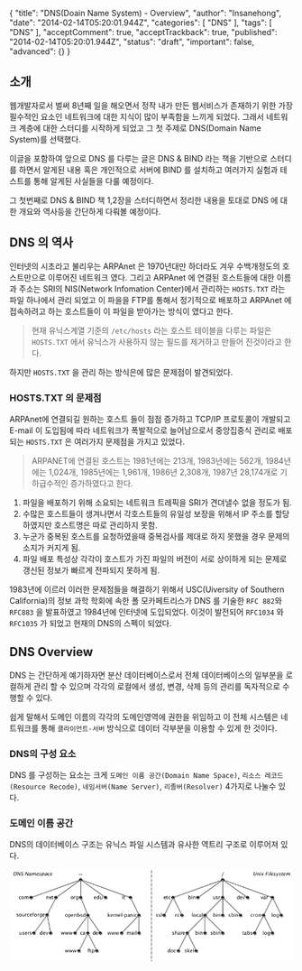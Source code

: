 {
    "title": "DNS(Doain Name System) - Overview",
    "author": "Insanehong",
    "date": "2014-02-14T05:20:01.944Z",
    "categories": [
        "DNS"
    ],
    "tags": [
        "DNS"
    ],
    "acceptComment": true,
    "acceptTrackback": true,
    "published": "2014-02-14T05:20:01.944Z",
    "status": "draft",
    "important": false,
    "advanced": {}
}

## 소개
웹개발자로서 벌써 8년째 일을 해오면서 정작 내가 만든 웹서비스가 존재하기 위한 가장 필수적인 요소인 네트워크에 대한 지식이 많이 부족함을 느끼게 되었다. 그래서 네트워크 계층에 대한 스터디를 시작하게 되었고 그 첫 주제로 DNS(Domain Name System)를 선택했다. 

이글을 포함하여 앞으로 DNS 를 다루는 글은 DNS & BIND 라는 책을 기반으로 스터디를 하면서 알게된 내용 혹은 개인적으로 서버에 BIND 를 설치하고 여러가지 실험과 테스트를 통해 알게된 사실들을 다룰 예정이다. 

그 첫번째로 DNS & BIND 책 1,2장을 스터디하면서 정리한 내용을 토대로 DNS 에 대한 개요와 역사등을 간단하게 다뤄볼 예정이다. 

## DNS 의 역사

인터넷의 시초라고 불리우는 ARPAnet 은 1970년대만 하더라도 겨우 수백개정도의 호스트만으로 이루어진 네트워크 였다. 그리고 ARPAnet 에 연결된 호스트들에 대한 이름과 주소는 SRI의 NIS(Network Infomation Center)에서 관리하는 `HOSTS.TXT` 라는 파일 하나에서 관리 되었고 이 파을을 FTP를 통해서 정기적으로 배포하고 ARPAnet 에 접속하려고 하는 호스트들이 이 파일을 받아가는 방식이 였다고 한다. 

> 현재 유닉스계열 기준의 `/etc/hosts` 라는 호스트 테이블을 다루는 파일은 `HOSTS.TXT` 에서 유닉스가 사용하지 않는 필드를 제거하고 만들어 진것이라고 한다.

하지만 `HOSTS.TXT` 을 관리 하는 방식은에 많은 문제점이 발견되었다. 

### HOSTS.TXT 의 문제점
ARPAnet에 연결되길 원하는 호스트 들이 점점 증가하고 TCP/IP 프로토콜이 개발되고 E-mail 이 도입됨에 따라 네트워크가 폭발적으로 늘어남으로서 중앙집중식 관리로 배포되는 `HOSTS.TXT` 은 여러가지 문제점을 가지고 있었다. 

> ARPANET에 연결된 호스트는 1981년에는 213개, 1983년에는 562개, 1984년에는 1,024개, 1985년에는 1,961개, 1986년 2,308개, 1987년 28,174개로 기하급수적인 증가하였다고 한다. 

1. 파일을 배포하기 위해 소요되는 네트워크 트레픽을 SRI가 견뎌낼수 없을 정도가 됨.
2. 수많은 호스트들이 생겨나면서 각호스트들의 유일성 보장을 위해서 IP 주소를 할당 하였지만 호스트명은 따로 관리하지 못함.
3. 누군가 중복된 호스트를 요청하였을때 중복검사를 제대로 하지 못했을 경우 문제의 소지가 커지게 됨.
4. 파일 배포 특성상 각각이 호스트가 가진 파일의 버전이 서로 상이하게 되는 문제로 갱신된 정보가 빠르게 전파되지 못하게 됨. 

 1983년에 이르러 이러한 문제점들을 해결하기 위해서 USC(Uiversity of Southern California)의 정보 과학 학회에 속한 폴 모카페트리스가 DNS 를 기술한 `RFC 882`와 `RFC883` 을 발표하였고 1984년에 인터넷에 도입되었다. 이것이 발전되어 `RFC1034` 와 `RFC1035` 가 되었고 현재의 DNS의 스펙이 되었다. 

## DNS Overview

DNS 는 간단하게 예기하자면 분산 데이터베이스로서 전체 데이터베이스의 일부분을 로컬하게 관리 할 수 있으며 각각의 로컬에서 생성, 변경, 삭제 등의 관리를 독자적으로 수행할 수 있다. 

쉽게 말해서 도메인 이름의 각각의 도메인영역에 권한을 위임하고 이 전체 시스템은 네트워크를 통해 `클라이언트-서버` 방식으로 데이터 각부분을 이용할 수 있게 한 것이다. 

### DNS의 구성 요소

DNS 를 구성하는 요소는 크게 `도메인 이름 공간(Domain Name Space)`, `리소스 레코드(Resource Recode)`, `네임서버(Name Server)`, `리졸버(Resolver)` 4가지로 나눌수 있다. 

### 도메인 이름 공간
DNS의 데이터베이스 구조는 유닉스 파일 시스템과 유사한 역트리 구조로 이루어져 있다. 

![DNS-TREE](./@img/dns-tree.png)




 
 
